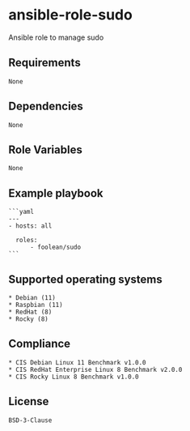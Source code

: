 # ansible-role-sudo

Ansible role to manage sudo


## Requirements

    None


## Dependencies

    None


## Role Variables

    None


## Example playbook

    ```yaml
    ---
    - hosts: all

      roles:
          - foolean/sudo
    ```


## Supported operating systems

    * Debian (11)
    * Raspbian (11)
    * RedHat (8)
    * Rocky (8)


## Compliance

    * CIS Debian Linux 11 Benchmark v1.0.0
    * CIS RedHat Enterprise Linux 8 Benchmark v2.0.0
    * CIS Rocky Linux 8 Benchmark v1.0.0


## License

    BSD-3-Clause
